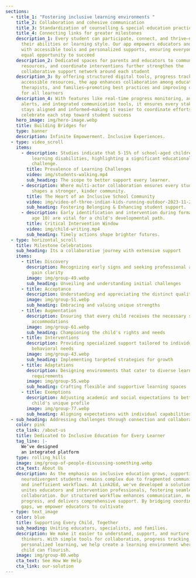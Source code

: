 ```yaml
---
sections:
  - title_1: "Fostering inclusive learning environments "
    title_2: Collaboration and cohesive communication
    title_3: Standardization of counselling & special education practices
    title_4: Connecting links for greater milestones
    description_1: Every student can participate, connect, and thrive—no matter
      their abilities or learning style. Our app empowers educators and learners
      with accessible tools and personalized supports, ensuring everyone has an
      equal opportunity to succeed
    description_2: Dedicated spaces for parents and educators to communicate, share
      resources, and coordinate interventions further strengthen the
      collaborative support network around each student
    description_3: By offering structured digital tools, progress tracking, and
      accessible resources, the app enhances collaboration among educators,
      therapists, and families—promoting best practices and improving outcomes
      for all learners
    description_4: With features like real-time progress monitoring, automated
      alerts, and integrated communication tools, it ensures every stakeholder
      stays aligned and informed—making it easier to coordinate efforts and
      celebrate each step toward student success
    hero_image: img/hero-image.webp
    title: Building Bridges for
    type: banner
    description: Infinite Empowerment. Inclusive Experiences.
  - type: video_scroll
    items:
      - description: Studies indicate that 5-15% of school-aged children face specific
          learning disabilities, highlighting a significant educational
          challenge.​
        title: Prevalence of Learning Challenges
        video: img/students-walking.mp4
        sub_heading: The scope to better support every learner.
      - description: Where multi-actor collaboration ensures every student’s uniqueness
          shapes a stronger, kinder community.
        title: The Heart of an Inclusive School Community
        video: img/video-of-three-indian-kids-running-outdoor-2023-11-27-04-50-28-utc.mp4
        sub_heading: Fostering Belonging & Enhancing student support.
      - description: Early identification and intervention during formative years (up to
          age 10) are vital for a child's developmental path.​
        title: Critical Intervention Window
        video: img/child-writing.mp4
        sub_heading: Timely actions shape brighter futures.
  - type: horizontal_scroll
    title: Milestone Celebrations
    sub_heading: Its a collaborative journey with extensive support
    items:
      - title: Discovery
        description: Recognizing early signs and seeking professional assessments to
          gain clarity
        image: img/group-49.webp
        sub_heading: Unveiling and understanding initial challenges
      - title: Acceptance
        description: Understanding and appreciating the distinct qualities each child brings
        image: img/group-51.webp
        sub_heading: Embracing and valuing unique strengths
      - title: Augmentation
        description: Ensuring that every child receives the necessary support and
          accommodations
        image: img/group-61.webp
        sub_heading: Championing the child's rights and needs
      - title: Interventions
        description: Providing specialized support tailored to individual learning and
          behavioral needs
        image: img/group-43.webp
        sub_heading: Implementing targeted strategies for growth
      - title: Adaptations
        description: Designing environments that cater to diverse learning styles and
          requirements
        image: img/group-55.webp
        sub_heading: Crafting flexible and supportive learning spaces
      - title: Exemptions
        description: Adjusting academic and social expectations to better suit each
          child's unique profile
        image: img/group-77.webp
        sub_heading: Aligning expectations with individual capabilities
  - sub_heading: Addressing challenges through connection and collaboration
    color: pink
    cta_link: /about-us
    title: Dedicated to Inclusive Education for Every Learner
    tag_line: |-
      We’ve designed 
      an integrated platform
    type: rolling_hills
    image: img/group-of-people-discussing-something.webp
    cta_text: About Us
    description: As the emphasis on inclusive education grows, supporting
      neurodivergent students remains complex due to fragmented communication
      and inefficient workflows. At Link2Ed, we've developed a solution that
      unites educators and intervention professionals, fostering seamless
      collaboration. Our structured workflow enhances communication, monitors
      progress, and delivers comprehensive support. By bridging coordination
      gaps, we empower educators to cultivate
  - type: text_image
    color: blue
    title: Supporting Every Child, Together
    sub_heading: Uniting educators, specialists, and families.
    description: We make it easier to understand, support, and nurture unique
      thinkers. With simple tools for collaboration, progress tracking, and
      personalized learning, we help create a learning environment where every
      child can flourish.
    image: img/group-80.webp
    cta_text: See How We Help
    cta_link: our-solution
---
```

